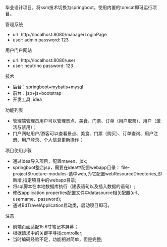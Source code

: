 
毕业设计项目，将ssm技术切换为springboot，使用内置的tomcat即可运行项目。

管理系统
- url: http://localhost:8080/managerLoginPage
- user: admin  password: 123

用户门户网站
- url: http://localhost:8080/user
- user: neutrino  password: 123

技术
- 后台：springboot+mybatis+mysql
- 前台：jsp+js+bootstrap
- 开发工具: idea

功能列表
- 管理端管理员用户可以管理景点、美食、门票、订单（用户取票）、用户（激活与禁用）；
- 门户网站用户/游客可以查看景点、美食、门票（购买）、订单查询、用户注册、用户登录、个人信息更新操作；

项目使用步骤
- 通过idea导入项目，配置maven、jdk;
- springboot整合jsp，需要在idea中配置webapp目录：
  file-projectStructure-modules-选中web,为它配置webResourceDirectories,即新增,指定项目中的webapp目录;
- 将sql脚本在本地数据库执行（建表语句以及插入数据的语句）;
- 修改application.properties配置文件中datasource相关配置(url、username、password);
- 通过BdTravelApplication启动类，启动项目即可。

注意
- 前端页面适配15.6寸笔记本屏幕；
- 根据请求中的关键字寻找controller;
- 当时编码经验不足，功能相对简单，但是完整;





